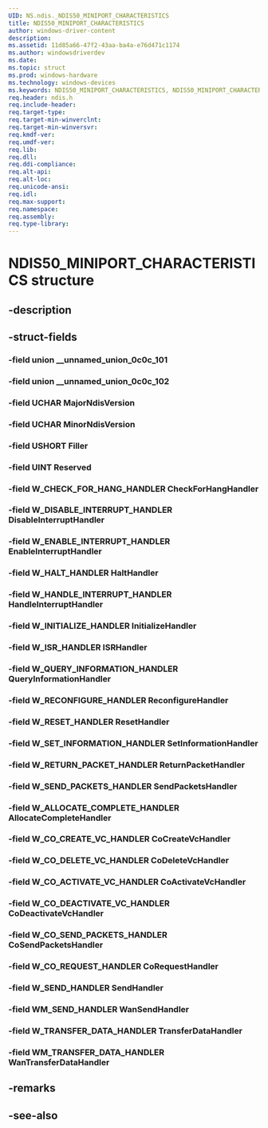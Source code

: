 ```yaml
---
UID: NS.ndis._NDIS50_MINIPORT_CHARACTERISTICS
title: NDIS50_MINIPORT_CHARACTERISTICS
author: windows-driver-content
description: 
ms.assetid: 11d85a66-47f2-43aa-ba4a-e76d471c1174
ms.author: windowsdriverdev
ms.date: 
ms.topic: struct
ms.prod: windows-hardware
ms.technology: windows-devices
ms.keywords: NDIS50_MINIPORT_CHARACTERISTICS, NDIS50_MINIPORT_CHARACTERISTICS
req.header: ndis.h
req.include-header:
req.target-type:
req.target-min-winverclnt:
req.target-min-winversvr:
req.kmdf-ver:
req.umdf-ver:
req.lib:
req.dll:
req.ddi-compliance:
req.alt-api:
req.alt-loc:
req.unicode-ansi:
req.idl:
req.max-support:
req.namespace:
req.assembly:
req.type-library:
---
```


# NDIS50_MINIPORT_CHARACTERISTICS structure

## -description



## -struct-fields

### -field union __unnamed_union_0c0c_101			
 	
### -field union __unnamed_union_0c0c_102			
 	
### -field UCHAR MajorNdisVersion			
 	
### -field UCHAR MinorNdisVersion			
 	
### -field USHORT Filler			
 	
### -field UINT Reserved			
 	
### -field W_CHECK_FOR_HANG_HANDLER CheckForHangHandler			
 	
### -field W_DISABLE_INTERRUPT_HANDLER DisableInterruptHandler			
 	
### -field W_ENABLE_INTERRUPT_HANDLER EnableInterruptHandler			
 	
### -field W_HALT_HANDLER HaltHandler			
 	
### -field W_HANDLE_INTERRUPT_HANDLER HandleInterruptHandler			
 	
### -field W_INITIALIZE_HANDLER InitializeHandler			
 	
### -field W_ISR_HANDLER ISRHandler			
 	
### -field W_QUERY_INFORMATION_HANDLER QueryInformationHandler			
 	
### -field W_RECONFIGURE_HANDLER ReconfigureHandler			
 	
### -field W_RESET_HANDLER ResetHandler			
 	
### -field W_SET_INFORMATION_HANDLER SetInformationHandler			
 	
### -field W_RETURN_PACKET_HANDLER ReturnPacketHandler			
 	
### -field W_SEND_PACKETS_HANDLER SendPacketsHandler			
 	
### -field W_ALLOCATE_COMPLETE_HANDLER AllocateCompleteHandler			
 	
### -field W_CO_CREATE_VC_HANDLER CoCreateVcHandler			
 	
### -field W_CO_DELETE_VC_HANDLER CoDeleteVcHandler			
 	
### -field W_CO_ACTIVATE_VC_HANDLER CoActivateVcHandler			
 	
### -field W_CO_DEACTIVATE_VC_HANDLER CoDeactivateVcHandler			
 	
### -field W_CO_SEND_PACKETS_HANDLER CoSendPacketsHandler			
 	
### -field W_CO_REQUEST_HANDLER CoRequestHandler			
 	
### -field W_SEND_HANDLER SendHandler			
 	
### -field WM_SEND_HANDLER WanSendHandler			
 	
### -field W_TRANSFER_DATA_HANDLER TransferDataHandler			
 	
### -field WM_TRANSFER_DATA_HANDLER WanTransferDataHandler			
 	
## -remarks

## -see-also